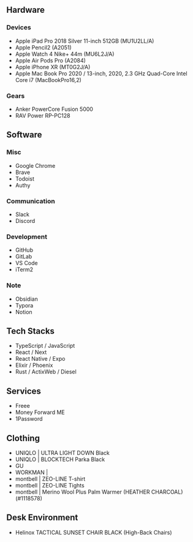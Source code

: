 ## Hardware

### Devices
- Apple iPad Pro 2018 Silver 11-inch 512GB (MU1U2LL/A)
- Apple Pencil2 (A2051)
- Apple Watch 4 Nike+ 44m (MU6L2J/A)
- Apple Air Pods Pro (A2084)
- Apple iPhone XR (MT0G2J/A)
- Apple Mac Book Pro 2020 / 13-inch, 2020, 2.3 GHz Quad-Core Intel Core i7 (MacBookPro16,2)

### Gears
- Anker PowerCore Fusion 5000
- RAV Power RP-PC128

## Software

### Misc
- Google Chrome
- Brave
- Todoist
- Authy

### Communication
- Slack
- Discord

### Development
- GitHub
- GitLab
- VS Code
- iTerm2

### Note
- Obsidian
- Typora
- Notion

## Tech Stacks

- TypeScript / JavaScript
- React / Next
- React Native / Expo
- Elixir / Phoenix
- Rust / ActixWeb / Diesel

## Services

- Freee
- Money Forward ME
- 1Password

## Clothing

- UNIQLO | ULTRA LIGHT DOWN Black
- UNIQLO | BLOCKTECH Parka Black
- GU
- WORKMAN | 
- montbell | ZEO-LINE T-shirt
- montbell | ZEO-LINE Tights
- montbell | Merino Wool Plus Palm Warmer (HEATHER CHARCOAL) (#1118578)

## Desk Environment

- Helinox TACTICAL SUNSET CHAIR BLACK (High-Back Chairs)
